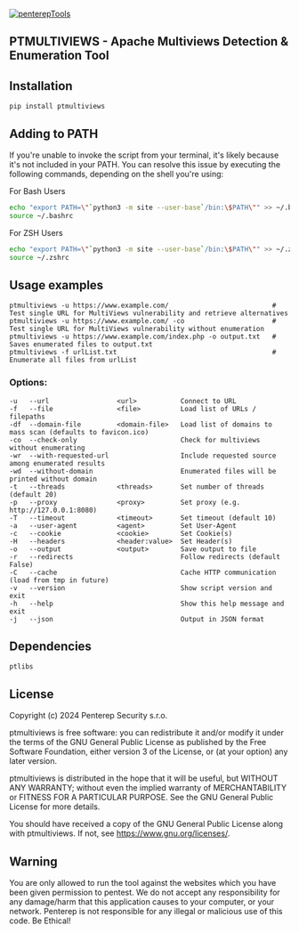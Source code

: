 [![penterepTools](https://www.penterep.com/external/penterepToolsLogo.png)](https://www.penterep.com/)


## PTMULTIVIEWS - Apache Multiviews Detection & Enumeration Tool

## Installation
```
pip install ptmultiviews
```

## Adding to PATH
If you're unable to invoke the script from your terminal, it's likely because it's not included in your PATH. You can resolve this issue by executing the following commands, depending on the shell you're using:

For Bash Users
```bash
echo "export PATH=\"`python3 -m site --user-base`/bin:\$PATH\"" >> ~/.bashrc
source ~/.bashrc
```

For ZSH Users
```bash
echo "export PATH=\"`python3 -m site --user-base`/bin:\$PATH\"" >> ~/.zshrc
source ~/.zshrc
```

## Usage examples

```
ptmultiviews -u https://www.example.com/                          # Test single URL for MultiViews vulnerability and retrieve alternatives
ptmultiviews -u https://www.example.com/ -co                      # Test single URL for MultiViews vulnerability without enumeration
ptmultiviews -u https://www.example.com/index.php -o output.txt   # Saves enumerated files to output.txt
ptmultiviews -f urlList.txt                                       # Enumerate all files from urlList
```


### Options:

```
-u   --url                 <url>           Connect to URL
-f   --file                <file>          Load list of URLs / filepaths
-df  --domain-file         <domain-file>   Load list of domains to mass scan (defaults to favicon.ico)
-co  --check-only                          Check for multiviews without enumerating
-wr  --with-requested-url                  Include requested source among enumerated results
-wd  --without-domain                      Enumerated files will be printed without domain
-t   --threads             <threads>       Set number of threads (default 20)
-p   --proxy               <proxy>         Set proxy (e.g. http://127.0.0.1:8080)
-T   --timeout             <timeout>       Set timeout (default 10)
-a   --user-agent          <agent>         Set User-Agent
-c   --cookie              <cookie>        Set Cookie(s)
-H   --headers             <header:value>  Set Header(s)
-o   --output              <output>        Save output to file
-r   --redirects                           Follow redirects (default False)
-C   --cache                               Cache HTTP communication (load from tmp in future)
-v   --version                             Show script version and exit
-h   --help                                Show this help message and exit
-j   --json                                Output in JSON format
```

## Dependencies

```
ptlibs
```


## License

Copyright (c) 2024 Penterep Security s.r.o.

ptmultiviews is free software: you can redistribute it and/or modify it under the terms of the GNU General Public License as published by the Free Software Foundation, either version 3 of the License, or (at your option) any later version.

ptmultiviews is distributed in the hope that it will be useful, but WITHOUT ANY WARRANTY; without even the implied warranty of MERCHANTABILITY or FITNESS FOR A PARTICULAR PURPOSE. See the GNU General Public License for more details.

You should have received a copy of the GNU General Public License along with ptmultiviews. If not, see https://www.gnu.org/licenses/.

## Warning

You are only allowed to run the tool against the websites which
you have been given permission to pentest. We do not accept any
responsibility for any damage/harm that this application causes to your
computer, or your network. Penterep is not responsible for any illegal
or malicious use of this code. Be Ethical!
